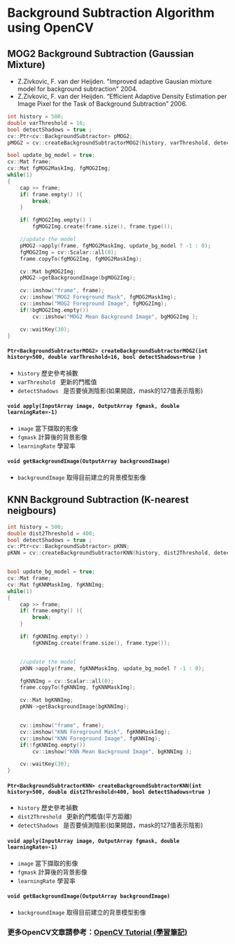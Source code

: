 # Background Subtraction Algorithm using OpenCV

## MOG2 Background Subtraction (Gaussian Mixture)
- Z.Zivkovic, F. van der Heijden. "Improved adaptive Gausian mixture model for background subtraction" 2004.
- Z.Zivkovic, F. van der Heijden. “Efficient Adaptive Density Estimation per Image Pixel for the Task of Background Subtraction” 2006.

```c++
int history = 500;
double varThreshold = 16;
bool detectShadows = true ;
cv::Ptr<cv::BackgroundSubtractor> pMOG2;
pMOG2 = cv::createBackgroundSubtractorMOG2(history, varThreshold, detectShadows);

bool update_bg_model = true;
cv::Mat frame;
cv::Mat fgMOG2MaskImg, fgMOG2Img;
while(1)
{
    cap >> frame;
    if( frame.empty() ){
        break;
    }

    if( fgMOG2Img.empty() )
        fgMOG2Img.create(frame.size(), frame.type());

    //update the model
    pMOG2->apply(frame, fgMOG2MaskImg, update_bg_model ? -1 : 0);
    fgMOG2Img = cv::Scalar::all(0);
    frame.copyTo(fgMOG2Img, fgMOG2MaskImg);

    cv::Mat bgMOG2Img;
    pMOG2->getBackgroundImage(bgMOG2Img);

    cv::imshow("frame", frame);
    cv::imshow("MOG2 Foreground Mask", fgMOG2MaskImg);
    cv::imshow("MOG2 Foreground Image", fgMOG2Img);
    if(!bgMOG2Img.empty())
        cv::imshow("MOG2 Mean Background Image", bgMOG2Img );

    cv::waitKey(30);
}
```

#### `Ptr<BackgroundSubtractorMOG2> createBackgroundSubtractorMOG2(int history=500, double varThreshold=16, bool detectShadows=true )`

- `history` 歷史參考禎數
- `varThreshold ` 更新的門檻值
- `detectShadows ` 是否要偵測陰影(如果開啟，mask的127值表示陰影)

#### `void apply(InputArray image, OutputArray fgmask, double learningRate=-1)`

- `image` 當下擷取的影像
- `fgmask` 計算後的背景影像
- `learningRate` 學習率

#### `void getBackgroundImage(OutputArray backgroundImage)`

- `backgroundImage` 取得目前建立的背景模型影像


## KNN Background Subtraction (K-nearest neigbours)


```c++
int history = 500;
double dist2Threshold = 400;
bool detectShadows = true ;
cv::Ptr<cv::BackgroundSubtractor> pKNN;
pKNN = cv::createBackgroundSubtractorKNN(history, dist2Threshold, detectShadows);


bool update_bg_model = true;
cv::Mat frame;
cv::Mat fgKNNMaskImg, fgKNNImg;
while(1)
{
    cap >> frame;
    if( frame.empty() ){
        break;
    }

    if( fgKNNImg.empty() )
        fgKNNImg.create(frame.size(), frame.type());


    //update the model
    pKNN->apply(frame, fgKNNMaskImg, update_bg_model ? -1 : 0);

    fgKNNImg = cv::Scalar::all(0);
    frame.copyTo(fgKNNImg, fgKNNMaskImg);

    cv::Mat bgKNNImg;
    pKNN->getBackgroundImage(bgKNNImg);


    cv::imshow("frame", frame);
    cv::imshow("KNN Foreground Mask", fgKNNMaskImg);
    cv::imshow("KNN Foreground Image", fgKNNImg);
    if(!fgKNNImg.empty())
        cv::imshow("KNN Mean Background Image", bgKNNImg );

    cv::waitKey(30);
}
```


#### `Ptr<BackgroundSubtractorKNN> createBackgroundSubtractorKNN(int history=500, double dist2Threshold=400, bool detectShadows=true )`

- `history` 歷史參考禎數
- `dist2Threshold ` 更新的門檻值(平方距離)
- `detectShadows ` 是否要偵測陰影(如果開啟，mask的127值表示陰影)

#### `void apply(InputArray image, OutputArray fgmask, double learningRate=-1)`

- `image` 當下擷取的影像
- `fgmask` 計算後的背景影像
- `learningRate` 學習率

#### `void getBackgroundImage(OutputArray backgroundImage)`

- `backgroundImage` 取得目前建立的背景模型影像

### 更多OpenCV文章請參考：[OpenCV Tutorial (學習筆記)](http://ccw1986.blogspot.tw/2013/09/learningopencv.html)

